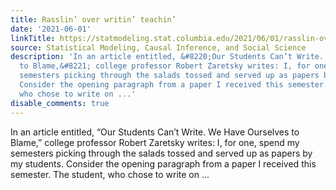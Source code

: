 ```yaml
---
title: Rasslin’ over writin’ teachin’
date: '2021-06-01'
linkTitle: https://statmodeling.stat.columbia.edu/2021/06/01/rasslin-over-writin-teachin/
source: Statistical Modeling, Causal Inference, and Social Science
description: 'In an article entitled, &#8220;Our Students Can’t Write. We Have Ourselves
  to Blame,&#8221; college professor Robert Zaretsky writes: I, for one, spend my
  semesters picking through the salads tossed and served up as papers by my students.
  Consider the opening paragraph from a paper I received this semester. The student,
  who chose to write on ...'
disable_comments: true
---
```

In an article entitled, &#8220;Our Students Can’t Write. We Have Ourselves to Blame,&#8221; college professor Robert Zaretsky writes: I, for one, spend my semesters picking through the salads tossed and served up as papers by my students. Consider the opening paragraph from a paper I received this semester. The student, who chose to write on ...